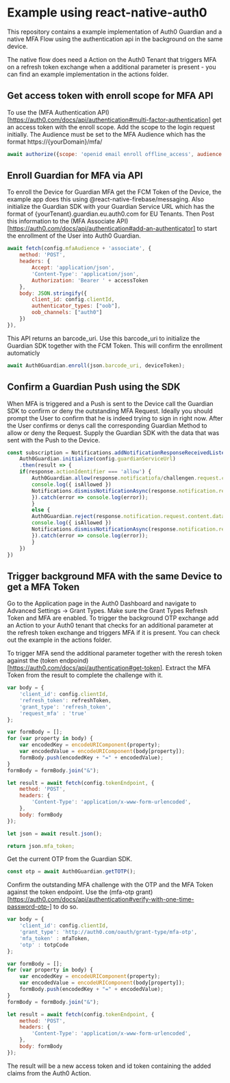 # Example using react-native-auth0

This repository contains a example implementation of Auth0 Guardian and a native MFA Flow using the authentication api in the background on the same device.

The native flow does need a Action on the Auth0 Tenant that triggers MFA on a refresh token exchange when a additional parameter is present - you can find an example implementation in the actions folder.


## Get access token with enroll scope for MFA API

To use the (MFA Authentication API) [https://auth0.com/docs/api/authentication#multi-factor-authentication] get an access token with the enroll scope. Add the scope to the login request initially. The Audience must be set to the MFA Audience which has the format https://{yourDomain}/mfa/

```js
await authorize({scope: 'openid email enroll offline_access', audience : config.mfaAudience});
```

## Enroll Guardian for MFA via API

To enroll the Device for Guardian MFA get the FCM Token of the Device, the example app does this using @react-native-firebase/messaging. Also initialize the Guardian SDK with your Guardian Service URL which has the format of {yourTenant}.guardian.eu.auth0.com for EU Tenants. Then Post this information to the (MFA Associate API) [https://auth0.com/docs/api/authentication#add-an-authenticator] to start the enrollment of the User into Auth0 Guardian. 

```js
await fetch(config.mfaAudience + 'associate', {
    method: 'POST',
    headers: {
        Accept: 'application/json',
        'Content-Type': 'application/json',
        Authorization: 'Bearer ' + accessToken
    },
    body: JSON.stringify({
        client_id: config.clientId,
        authenticator_types: ["oob"],
        oob_channels: ["auth0"]
    })
}),
```

This API returns an barcode_uri. Use this barcode_uri to initialize the Guardian SDK together with the FCM Token. This will confirm the enrollment automaticly

```js
await Auth0Guardian.enroll(json.barcode_uri, deviceToken);
```

## Confirm a Guardian Push using the SDK

When MFA is triggered and a Push is sent to the Device call the Guardian SDK to confirm or deny the outstanding MFA Request. Ideally you should prompt the User to confirm that he is indeed trying to sign in right now. After the User confirms or denys call the corresponding Guardian Method to allow or deny the Request. Supply the Guardian SDK with the data that was sent with the Push to the Device.

```js
const subscription = Notifications.addNotificationResponseReceivedListener(response => {
    Auth0Guardian.initialize(config.guardianServiceUrl)
    .then(result => {
    if(response.actionIdentifier === 'allow') {
        Auth0Guardian.allow(response.notificatiofa/challengen.request.content.data).then((isAllowed) => {
        console.log({ isAllowed })
        Notifications.dismissNotificationAsync(response.notification.request.identifier);
        }).catch(error => console.log(error));
        }
        else {
        Auth0Guardian.reject(response.notification.request.content.data).then((isAllowed) => {
        console.log({ isAllowed })
        Notifications.dismissNotificationAsync(response.notification.request.identifier);
        }).catch(error => console.log(error));
        }
    })
})
```

## Trigger background MFA with the same Device to get a MFA Token

Go to the Application page in the Auth0 Dashboard and navigate to Advanced Settings -> Grant Types. Make sure the Grant Types Refresh Token and MFA are enabled. 
To trigger the background OTP exchange add an Action to your Auth0 tenant that checks for an additional parameter at the refresh token exchange and triggers MFA if it is present.
You can check out the example in the actions folder.

To trigger MFA send the additional parameter together with the reresh token against the (token endpoind) [https://auth0.com/docs/api/authentication#get-token]. Extract the MFA Token from the result to complete the challenge with it.

```js
var body = {
    'client_id': config.clientId,
    'refresh_token': refreshToken,
    'grant_type': 'refresh_token',
    'request_mfa' : 'true'
};

var formBody = [];
for (var property in body) {
    var encodedKey = encodeURIComponent(property);
    var encodedValue = encodeURIComponent(body[property]);
    formBody.push(encodedKey + "=" + encodedValue);
}
formBody = formBody.join("&");

let result = await fetch(config.tokenEndpoint, {
    method: 'POST',
    headers: {
        'Content-Type': 'application/x-www-form-urlencoded',
    },
    body: formBody
});

let json = await result.json();

return json.mfa_token;
```

Get the current OTP from the Guardian SDK.

```js
const otp = await Auth0Guardian.getTOTP();
```

Confirm the outstanding MFA challenge with the OTP and the MFA Token against the token endpoint. Use the (mfa-otp grant) [https://auth0.com/docs/api/authentication#verify-with-one-time-password-otp-] to do so.

```js
var body = {
    'client_id': config.clientId,
    'grant_type': 'http://auth0.com/oauth/grant-type/mfa-otp',
    'mfa_token' : mfaToken,
    'otp' : totpCode
};

var formBody = [];
for (var property in body) {
    var encodedKey = encodeURIComponent(property);
    var encodedValue = encodeURIComponent(body[property]);
    formBody.push(encodedKey + "=" + encodedValue);
}
formBody = formBody.join("&");

let result = await fetch(config.tokenEndpoint, {
    method: 'POST',
    headers: {
        'Content-Type': 'application/x-www-form-urlencoded',
    },
    body: formBody
});
```

The result will be a new access token and id token containing the added claims from the Auth0 Action.
